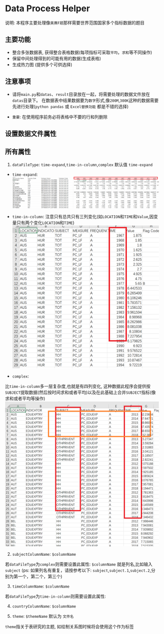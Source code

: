 # Data Process Helper

说明: 本程序主要处理像`美赛F题`那样需要世界范围国家多个指标数据的题目

## 主要功能

- 整合多张数据表, 获得整合表格数据(每项指标可采取`平均`，`求和`等不同操作)
- 保留中间处理得到的可能有用的数据(生成表格)
- 生成热力图 (提供多个可供选择)

## 注意事项

- 请将`main.py`和`datas`、`result`目录放在一起，将需要处理的数据文件放在`datas`目录下。
在数据表中结果数据要为`数字`形式,像`200M`,`300K`这种的数据需要先进行处理(`python pandas` 或 `Excel替换功能` 都是不错的选择)

- `重要`: 在使用程序前务必将表格中不要的行和列删除



## 设置数据文件属性

## 所有属性

1.  `dataFileType`: `time-expand`,`time-in-column`,`complex` 默认值 `time-expand`


- `time-expand`:
![time-expand](demo/timeExpand.png)

- `time-in-column`:
注意只有总共只有三列变化(如`LOCATION`和`TIME`和`Value`,因变量只有两个变化`LOCATION`和`TIME`)
![time-in-column](demo/timeInColumn.png)

- `complex`:

比`time-in-column`多一层复杂度,也就是有四列变化, 这种数据此程序会提供按`SUBJECT`提取数据(然后按时间求和或者平均)以及在此基础上合并`SUBJECT`指标(像求和或者平均等操作)
![complex](demo/complex.png)

2. `subjectColumnName`: `$columnName`

若`dataFileType`为`complex`则需要设置此属性:
`$columnName` 就是列名,比如输入`subject` (ps: 如果列名有重复，请按参考以下: `subject`,`subject.1`,`subject.2`,分别为第一个，第二个，第三个)

3. `timeColumnName`: `$columnName`

若`dataFileType`为`time-in-column`则需要设置此属性:

4. `countryColumnName`: `$columnName` 

5. `theme`: `$themeName` 默认为 `文件名`

`theme`指关于表研究的主题, 如绘制关系图时候将会使用这个作为标签



